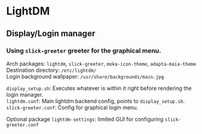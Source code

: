 # LightDM

## Display/Login manager

### Using `slick-greeter` greeter for the graphical menu.  

Arch packages: `lightdm`, `slick-greeter`, `moka-icon-theme`, `adapta-maia-theme`
Destination directory: `/etc/lightdm/`  
Login background wallpaper: `/usr/share/backgrounds/main.jpg`  

`display_setup.sh`: Executes whatever is within it right before rendering the login manager.  
`lightdm.conf`: Main lightdm backend config, points to `display_setup.sh`.  
`slick-greeter.conf`: Config for graphical login menu.  

Optional package `lightdm-settings`: limited GUI for configuring `slick-greeter.conf`  